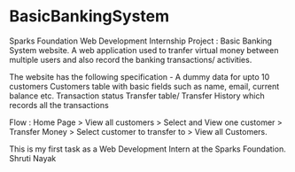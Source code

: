 # BasicBankingSystem
Sparks Foundation Web Development Internship Project : Basic Banking System website. A web application used to tranfer virtual money between multiple users and also record the banking transactions/ activities.

The website has the following specification -
A dummy data for upto 10 customers
Customers table with basic fields such as name, email, current balance etc.
Transaction status
Transfer table/ Transfer History which records all the transactions

Flow : Home Page > View all customers > Select and View one customer > Transfer Money > Select customer to transfer to > View all Customers.

This is my first task as a Web Development Intern at the Sparks Foundation.
Shruti Nayak

